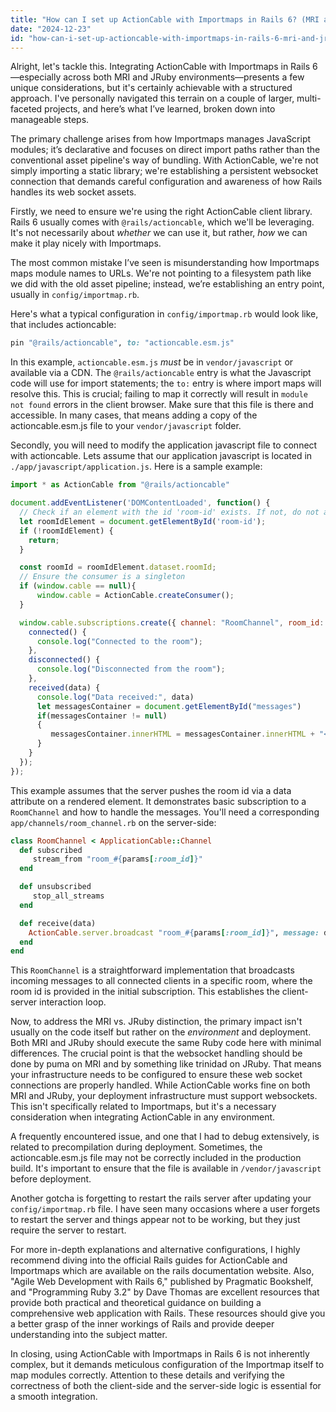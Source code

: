 ```yaml
---
title: "How can I set up ActionCable with Importmaps in Rails 6? (MRI and Jruby)"
date: "2024-12-23"
id: "how-can-i-set-up-actioncable-with-importmaps-in-rails-6-mri-and-jruby"
---
```


Alright, let's tackle this. Integrating ActionCable with Importmaps in Rails 6—especially across both MRI and JRuby environments—presents a few unique considerations, but it's certainly achievable with a structured approach. I've personally navigated this terrain on a couple of larger, multi-faceted projects, and here’s what I’ve learned, broken down into manageable steps.

The primary challenge arises from how Importmaps manages JavaScript modules; it’s declarative and focuses on direct import paths rather than the conventional asset pipeline's way of bundling. With ActionCable, we're not simply importing a static library; we're establishing a persistent websocket connection that demands careful configuration and awareness of how Rails handles its web socket assets.

Firstly, we need to ensure we're using the right ActionCable client library. Rails 6 usually comes with `@rails/actioncable`, which we'll be leveraging. It's not necessarily about *whether* we can use it, but rather, *how* we can make it play nicely with Importmaps.

The most common mistake I’ve seen is misunderstanding how Importmaps maps module names to URLs. We're not pointing to a filesystem path like we did with the old asset pipeline; instead, we’re establishing an entry point, usually in `config/importmap.rb`.

Here's what a typical configuration in `config/importmap.rb` would look like, that includes actioncable:

```ruby
pin "@rails/actioncable", to: "actioncable.esm.js"
```

In this example, `actioncable.esm.js` *must* be in `vendor/javascript` or available via a CDN. The `@rails/actioncable` entry is what the Javascript code will use for import statements; the `to:` entry is where import maps will resolve this. This is crucial; failing to map it correctly will result in `module not found` errors in the client browser. Make sure that this file is there and accessible. In many cases, that means adding a copy of the actioncable.esm.js file to your `vendor/javascript` folder.

Secondly, you will need to modify the application javascript file to connect with actioncable. Lets assume that our application javascript is located in `./app/javascript/application.js`. Here is a sample example:

```javascript
import * as ActionCable from "@rails/actioncable"

document.addEventListener('DOMContentLoaded', function() {
  // Check if an element with the id 'room-id' exists. If not, do not attempt to create a connection
  let roomIdElement = document.getElementById('room-id');
  if (!roomIdElement) {
    return;
  }

  const roomId = roomIdElement.dataset.roomId;
  // Ensure the consumer is a singleton
  if (window.cable == null){
      window.cable = ActionCable.createConsumer();
  }

  window.cable.subscriptions.create({ channel: "RoomChannel", room_id: roomId }, {
    connected() {
      console.log("Connected to the room");
    },
    disconnected() {
      console.log("Disconnected from the room");
    },
    received(data) {
      console.log("Data received:", data)
      let messagesContainer = document.getElementById("messages")
      if(messagesContainer != null)
      {
         messagesContainer.innerHTML = messagesContainer.innerHTML + "<br/>" + data.message;
      }
    }
  });
});
```

This example assumes that the server pushes the room id via a data attribute on a rendered element. It demonstrates basic subscription to a `RoomChannel` and how to handle the messages. You'll need a corresponding `app/channels/room_channel.rb` on the server-side:

```ruby
class RoomChannel < ApplicationCable::Channel
  def subscribed
     stream_from "room_#{params[:room_id]}"
  end

  def unsubscribed
     stop_all_streams
  end

  def receive(data)
    ActionCable.server.broadcast "room_#{params[:room_id]}", message: data["message"]
  end
end
```

This `RoomChannel` is a straightforward implementation that broadcasts incoming messages to all connected clients in a specific room, where the room id is provided in the initial subscription. This establishes the client-server interaction loop.

Now, to address the MRI vs. JRuby distinction, the primary impact isn't usually on the code itself but rather on the *environment* and deployment. Both MRI and JRuby should execute the same Ruby code here with minimal differences. The crucial point is that the websocket handling should be done by puma on MRI and by something like trinidad on JRuby. That means your infrastructure needs to be configured to ensure these web socket connections are properly handled. While ActionCable works fine on both MRI and JRuby, your deployment infrastructure must support websockets. This isn't specifically related to Importmaps, but it's a necessary consideration when integrating ActionCable in any environment.

A frequently encountered issue, and one that I had to debug extensively, is related to precompilation during deployment. Sometimes, the actioncable.esm.js file may not be correctly included in the production build. It's important to ensure that the file is available in `/vendor/javascript` before deployment.

Another gotcha is forgetting to restart the rails server after updating your `config/importmap.rb` file. I have seen many occasions where a user forgets to restart the server and things appear not to be working, but they just require the server to restart.

For more in-depth explanations and alternative configurations, I highly recommend diving into the official Rails guides for ActionCable and Importmaps which are available on the rails documentation website. Also, "Agile Web Development with Rails 6," published by Pragmatic Bookshelf, and "Programming Ruby 3.2" by Dave Thomas are excellent resources that provide both practical and theoretical guidance on building a comprehensive web application with Rails. These resources should give you a better grasp of the inner workings of Rails and provide deeper understanding into the subject matter.

In closing, using ActionCable with Importmaps in Rails 6 is not inherently complex, but it demands meticulous configuration of the Importmap itself to map modules correctly. Attention to these details and verifying the correctness of both the client-side and the server-side logic is essential for a smooth integration.
